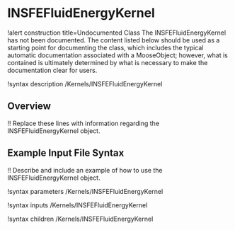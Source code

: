# INSFEFluidEnergyKernel

!alert construction title=Undocumented Class
The INSFEFluidEnergyKernel has not been documented. The content listed below should be used as a starting point for
documenting the class, which includes the typical automatic documentation associated with a
MooseObject; however, what is contained is ultimately determined by what is necessary to make the
documentation clear for users.

!syntax description /Kernels/INSFEFluidEnergyKernel

## Overview

!! Replace these lines with information regarding the INSFEFluidEnergyKernel object.

## Example Input File Syntax

!! Describe and include an example of how to use the INSFEFluidEnergyKernel object.

!syntax parameters /Kernels/INSFEFluidEnergyKernel

!syntax inputs /Kernels/INSFEFluidEnergyKernel

!syntax children /Kernels/INSFEFluidEnergyKernel
